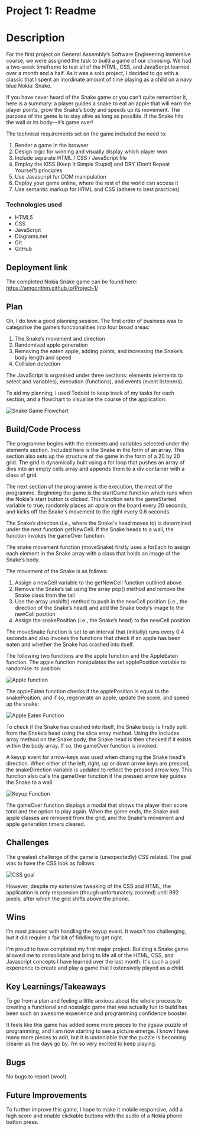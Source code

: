 # Project 1: Readme

# Description

For the first project on General Assembly’s Software Engineering Immersive course, we were assigned the task to build a game of our choosing. We had a two-week timeframe to test all of the HTML, CSS, and JavaScript learned over a month and a half. As it was a solo project, I decided to go with a classic that I spent an inordinate amount of time playing as a child on a navy blue Nokia: Snake.

If you have never heard of the Snake game or you can’t quite remember it, here is a summary: a player guides a snake to eat an apple that will earn the player points, grow the Snake’s body and speeds up its movement. The purpose of the game is to stay alive as long as possible. If the Snake hits the wall or its body—it’s game over!

The technical requirements set on the game included the need to:

1. Render a game in the browser
2. Design logic for winning and visually display which player won
3. Include separate HTML / CSS / JavaScript file
4. Employ the KISS (Keep It Simple Stupid) and DRY (Don’t Repeat Yourself) principles
5. Use Javascript for DOM manipulation
6. Deploy your game online, where the rest of the world can access it
7. Use semantic markup for HTML and CSS (adhere to best practices)

### Technologies used

- HTML5
- CSS
- JavaScript
- Diagrams.net
- Git
- GitHub

## Deployment link

The completed Nokia Snake game can be found here: https://amgorithm.github.io/Project-1/

## Plan

Oh, I do love a good planning session. The first order of business was to categorise the game’s functionalities into four broad areas:

1. The Snake’s movement and direction
2. Randomised apple generation
3. Removing the eaten apple, adding points, and increasing the Snake’s body length and speed
4. Collision detection

The JavaScript is organised under three sections: elements (elements to select and variables), execution (functions), and events (event listeners).

To aid my planning, I used Todoist to keep track of my tasks for each section, and a flowchart to visualise the course of the application:

![Snake Game Flowchart](./images/snake-game-flowchart.png)

## Build/Code Process

The programme begins with the elements and variables selected under the elements section. Included here is the Snake in the form of an array. This section also sets up the structure of the game in the form of a 20 by 20 grid. The grid is dynamically built using a for loop that pushes an array of divs into an empty cells array and appends them to a div container with a class of grid.

The next section of the programme is the execution, the meat of the programme. Beginning the game is the startGame function which runs when the Nokia's start button is clicked. This function sets the gameStarted variable to true, randomly places an apple on the board every 20 seconds, and kicks off the Snake's movement to the right every 0.6 seconds.

The Snake’s direction (i.e., where the Snake's head moves to) is determined under the next function getNewCell. If the Snake heads to a wall, the function invokes the gameOver function.

The snake movement function (moveSnake) firstly uses a forEach to assign each element in the Snake array with a class that holds an image of the Snake’s body.

The movement of the Snake is as follows:

1. Assign a newCell variable to the getNewCell function outlined above
2. Remove the Snake’s tail using the array pop() method and remove the Snake class from the tail
3. Use the array unshift() method to push in the newCell position (i.e., the direction of the Snake’s head) and add the Snake body’s image to the newCell position
4. Assign the snakePosition (i.e., the Snake’s head) to the newCell position

The moveSnake function is set to an interval that (initially) runs every 0.4 seconds and also invokes the functions that check if an apple has been eaten and whether the Snake has crashed into itself.

The following two functions are the apple function and the AppleEaten function. The apple function manipulates the set applePosition variable to randomise its position:

![Apple function](./images/apple-function.png)

The appleEaten function checks if the applePosition is equal to the snakePosition, and if so, regenerate an apple, update the score, and speed up the snake:

![Apple Eaten Function](./images/apple-eaten-function.png)

To check if the Snake has crashed into itself, the Snake body is firstly split from the Snake’s head using the slice array method. Using the includes array method on the Snake body, the Snake head is then checked if it exists within the body array. If so, the gameOver function is invoked.

A keyup event for arrow-keys was used when changing the Snake head's direction. When either of the left, right, up or down arrow keys are pressed, the snakeDirection variable is updated to reflect the pressed arrow key. This function also calls the gameOver function if the pressed arrow key guides the Snake to a wall:

![Keyup Function](./images/keyup-function.png)

The gameOver function displays a modal that shows the player their score total and the option to play again. When the game ends, the Snake and apple classes are removed from the grid, and the Snake's movement and apple generation timers cleared.

## Challenges

The greatest challenge of the game is (unexpectedly) CSS related. The goal was to have the CSS look as follows:

![CSS goal](./images/css-goal.png)

However, despite my extensive tweaking of the CSS and HTML, the application is only responsive (though unfortunately zoomed) until 992 pixels, after which the grid shifts above the phone.

## Wins

I’m most pleased with handling the keyup event. It wasn't too challenging, but it did require a fair bit of fiddling to get right.

I'm proud to have completed my first major project. Building a Snake game allowed me to consolidate and bring to life all of the HTML, CSS, and Javascript concepts I have learned over the last month. It's such a cool experience to create and play a game that I extensively played as a child.

## Key Learnings/Takeaways

To go from a plan and feeling a little anxious about the whole process to creating a functional and nostalgic game that was actually fun to build has been such an awesome experience and programming confidence booster.

It feels like this game has added some more pieces to the jigsaw puzzle of programming, and I am now starting to see a picture emerge. I know I have many more pieces to add, but it is undeniable that the puzzle is becoming clearer as the days go by. I’m so very excited to keep playing.

## Bugs

No bugs to report (woo!).

## Future Improvements

To further improve this game, I hope to make it mobile responsive, add a high score and enable clickable buttons with the audio of a Nokia phone button press.
